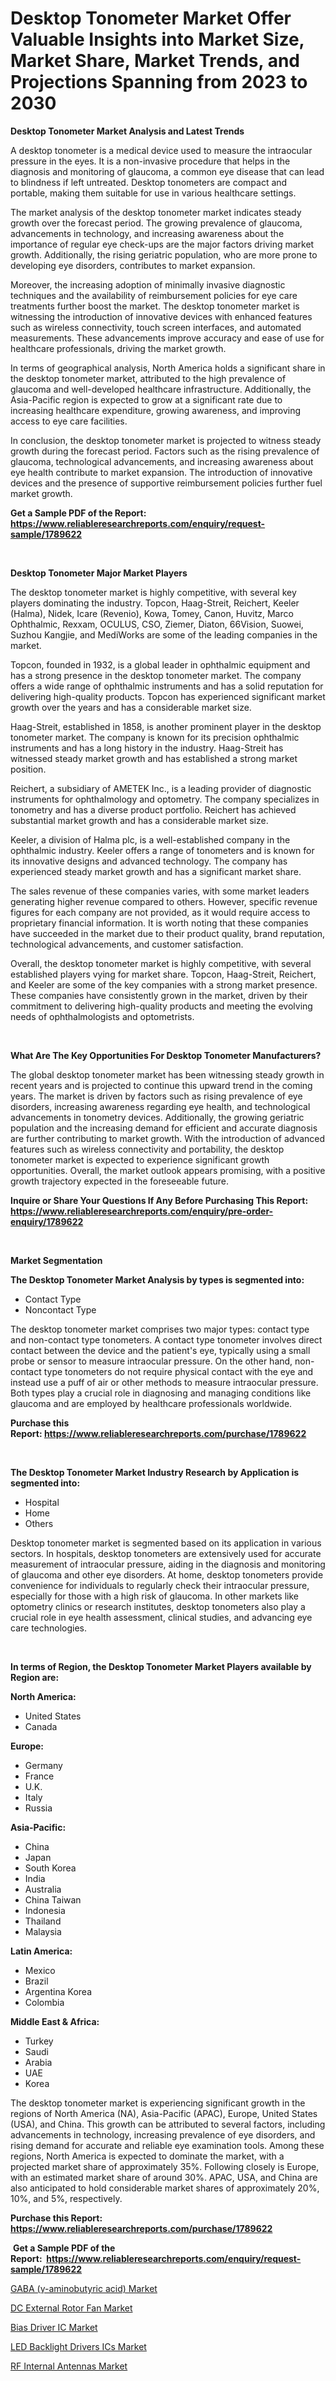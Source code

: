 <p><h1>Desktop Tonometer Market Offer Valuable Insights into Market Size, Market Share, Market Trends, and Projections Spanning from 2023 to 2030</h1></p><p><strong>Desktop Tonometer Market Analysis and Latest Trends</strong></p>
<p><p>A desktop tonometer is a medical device used to measure the intraocular pressure in the eyes. It is a non-invasive procedure that helps in the diagnosis and monitoring of glaucoma, a common eye disease that can lead to blindness if left untreated. Desktop tonometers are compact and portable, making them suitable for use in various healthcare settings.</p><p>The market analysis of the desktop tonometer market indicates steady growth over the forecast period. The growing prevalence of glaucoma, advancements in technology, and increasing awareness about the importance of regular eye check-ups are the major factors driving market growth. Additionally, the rising geriatric population, who are more prone to developing eye disorders, contributes to market expansion.</p><p>Moreover, the increasing adoption of minimally invasive diagnostic techniques and the availability of reimbursement policies for eye care treatments further boost the market. The desktop tonometer market is witnessing the introduction of innovative devices with enhanced features such as wireless connectivity, touch screen interfaces, and automated measurements. These advancements improve accuracy and ease of use for healthcare professionals, driving the market growth.</p><p>In terms of geographical analysis, North America holds a significant share in the desktop tonometer market, attributed to the high prevalence of glaucoma and well-developed healthcare infrastructure. Additionally, the Asia-Pacific region is expected to grow at a significant rate due to increasing healthcare expenditure, growing awareness, and improving access to eye care facilities.</p><p>In conclusion, the desktop tonometer market is projected to witness steady growth during the forecast period. Factors such as the rising prevalence of glaucoma, technological advancements, and increasing awareness about eye health contribute to market expansion. The introduction of innovative devices and the presence of supportive reimbursement policies further fuel market growth.</p></p>
<p><strong>Get a Sample PDF of the Report:&nbsp; <a href="https://www.reliableresearchreports.com/enquiry/request-sample/1789622">https://www.reliableresearchreports.com/enquiry/request-sample/1789622</a></strong></p>
<p>&nbsp;</p>
<p><strong>Desktop Tonometer Major Market Players</strong></p>
<p><p>The desktop tonometer market is highly competitive, with several key players dominating the industry. Topcon, Haag-Streit, Reichert, Keeler (Halma), Nidek, Icare (Revenio), Kowa, Tomey, Canon, Huvitz, Marco Ophthalmic, Rexxam, OCULUS, CSO, Ziemer, Diaton, 66Vision, Suowei, Suzhou Kangjie, and MediWorks are some of the leading companies in the market.</p><p>Topcon, founded in 1932, is a global leader in ophthalmic equipment and has a strong presence in the desktop tonometer market. The company offers a wide range of ophthalmic instruments and has a solid reputation for delivering high-quality products. Topcon has experienced significant market growth over the years and has a considerable market size.</p><p>Haag-Streit, established in 1858, is another prominent player in the desktop tonometer market. The company is known for its precision ophthalmic instruments and has a long history in the industry. Haag-Streit has witnessed steady market growth and has established a strong market position.</p><p>Reichert, a subsidiary of AMETEK Inc., is a leading provider of diagnostic instruments for ophthalmology and optometry. The company specializes in tonometry and has a diverse product portfolio. Reichert has achieved substantial market growth and has a considerable market size.</p><p>Keeler, a division of Halma plc, is a well-established company in the ophthalmic industry. Keeler offers a range of tonometers and is known for its innovative designs and advanced technology. The company has experienced steady market growth and has a significant market share.</p><p>The sales revenue of these companies varies, with some market leaders generating higher revenue compared to others. However, specific revenue figures for each company are not provided, as it would require access to proprietary financial information. It is worth noting that these companies have succeeded in the market due to their product quality, brand reputation, technological advancements, and customer satisfaction.</p><p>Overall, the desktop tonometer market is highly competitive, with several established players vying for market share. Topcon, Haag-Streit, Reichert, and Keeler are some of the key companies with a strong market presence. These companies have consistently grown in the market, driven by their commitment to delivering high-quality products and meeting the evolving needs of ophthalmologists and optometrists.</p></p>
<p>&nbsp;</p>
<p><strong>What Are The Key Opportunities For Desktop Tonometer Manufacturers?</strong></p>
<p><p>The global desktop tonometer market has been witnessing steady growth in recent years and is projected to continue this upward trend in the coming years. The market is driven by factors such as rising prevalence of eye disorders, increasing awareness regarding eye health, and technological advancements in tonometry devices. Additionally, the growing geriatric population and the increasing demand for efficient and accurate diagnosis are further contributing to market growth. With the introduction of advanced features such as wireless connectivity and portability, the desktop tonometer market is expected to experience significant growth opportunities. Overall, the market outlook appears promising, with a positive growth trajectory expected in the foreseeable future.</p></p>
<p><strong>Inquire or Share Your Questions If Any Before Purchasing This Report: <a href="https://www.reliableresearchreports.com/enquiry/pre-order-enquiry/1789622">https://www.reliableresearchreports.com/enquiry/pre-order-enquiry/1789622</a></strong></p>
<p>&nbsp;</p>
<p><strong>Market Segmentation</strong></p>
<p><strong>The Desktop Tonometer Market Analysis by types is segmented into:</strong></p>
<p><ul><li>Contact Type</li><li>Noncontact Type</li></ul></p>
<p><p>The desktop tonometer market comprises two major types: contact type and non-contact type tonometers. A contact type tonometer involves direct contact between the device and the patient's eye, typically using a small probe or sensor to measure intraocular pressure. On the other hand, non-contact type tonometers do not require physical contact with the eye and instead use a puff of air or other methods to measure intraocular pressure. Both types play a crucial role in diagnosing and managing conditions like glaucoma and are employed by healthcare professionals worldwide.</p></p>
<p><strong>Purchase this Report:&nbsp;<a href="https://www.reliableresearchreports.com/purchase/1789622">https://www.reliableresearchreports.com/purchase/1789622</a></strong></p>
<p>&nbsp;</p>
<p><strong>The Desktop Tonometer Market Industry Research by Application is segmented into:</strong></p>
<p><ul><li>Hospital</li><li>Home</li><li>Others</li></ul></p>
<p><p>Desktop tonometer market is segmented based on its application in various sectors. In hospitals, desktop tonometers are extensively used for accurate measurement of intraocular pressure, aiding in the diagnosis and monitoring of glaucoma and other eye disorders. At home, desktop tonometers provide convenience for individuals to regularly check their intraocular pressure, especially for those with a high risk of glaucoma. In other markets like optometry clinics or research institutes, desktop tonometers also play a crucial role in eye health assessment, clinical studies, and advancing eye care technologies.</p></p>
<p>&nbsp;</p>
<p><strong>In terms of Region, the Desktop Tonometer Market Players available by Region are:</strong></p>
<p>
    <p> <strong> North America: </strong>
        <ul>
            <li>United States</li>
            <li>Canada</li>
        </ul>
        </p> 
    <p> <strong> Europe: </strong>
        <ul>
            <li>Germany</li>
            <li>France</li>
            <li>U.K.</li>
            <li>Italy</li>
            <li>Russia</li>
        </ul>
        </p> 
    <p> <strong> Asia-Pacific: </strong>
        <ul>
            <li>China</li>
            <li>Japan</li>
            <li>South Korea</li>
            <li>India</li>
            <li>Australia</li>
            <li>China Taiwan</li>
            <li>Indonesia</li>
            <li>Thailand</li>
            <li>Malaysia</li>
        </ul>
        </p> 
    <p> <strong> Latin America: </strong>
        <ul>
            <li>Mexico</li>
            <li>Brazil</li>
            <li>Argentina Korea</li>
            <li>Colombia</li>
        </ul>
        </p> 
    <p> <strong> Middle East & Africa: </strong>
        <ul>
            <li>Turkey</li>
            <li>Saudi</li>
            <li>Arabia</li>
            <li>UAE</li>
            <li>Korea</li>
        </ul>
    </p>
    </p>
<p><p>The desktop tonometer market is experiencing significant growth in the regions of North America (NA), Asia-Pacific (APAC), Europe, United States (USA), and China. This growth can be attributed to several factors, including advancements in technology, increasing prevalence of eye disorders, and rising demand for accurate and reliable eye examination tools. Among these regions, North America is expected to dominate the market, with a projected market share of approximately 35%. Following closely is Europe, with an estimated market share of around 30%. APAC, USA, and China are also anticipated to hold considerable market shares of approximately 20%, 10%, and 5%, respectively.</p></p>
<p><strong>Purchase this Report: <a href="https://www.reliableresearchreports.com/purchase/1789622">https://www.reliableresearchreports.com/purchase/1789622</a></strong></p>
<p>&nbsp;<strong>Get a Sample PDF of the Report:&nbsp;&nbsp;<a href="https://www.reliableresearchreports.com/enquiry/request-sample/1789622">https://www.reliableresearchreports.com/enquiry/request-sample/1789622</a></strong></p>
<p><strong></strong></p>
<p><p><a href="https://medium.com/@amrutreliable23/gaba-%CE%B3-aminobutyric-acid-market-focuses-on-market-share-size-and-projected-forecast-till-2030-bf64ab2ab6bf">GABA (γ-aminobutyric acid) Market</a></p><p><a href="https://www.linkedin.com/pulse/dc-external-rotor-fan-market-insights-players-forecast/">DC External Rotor Fan Market</a></p><p><a href="https://github.com/Chiragrp23/Market-Research-Report-List-1/blob/main/bias-driver-ic-market.md">Bias Driver IC Market</a></p><p><a href="https://github.com/Chiragrp22/Market-Research-Report-List-1/blob/main/led-backlight-drivers-ics-market.md">LED Backlight Drivers ICs Market</a></p><p><a href="https://www.linkedin.com/pulse/rf-internal-antennas-market-research-report-unlocks/">RF Internal Antennas Market</a></p></p>